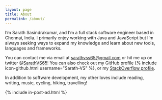 ```yaml
---
layout: page
title: About
permalink: /about/
---
```


I’m Sarath Sasindrakumar, and I’m a full stack software engineer based in Chennai, India. I primarily enjoy working with Java and JavaScript but I’m always seeking ways to expand my knowledge and learn about new tools, languages and frameworks.

You can contact me via email at sarathvss65@gmail.com or hit me up on twitter [@SarathVS65](http://twitter.com/SarathVS65)! You can also check out my GitHub profile {% include icon-github.html username="Sarath-VS" %}, or my [StackOverflow profile](http://stackoverflow.com/users/5850662/sarath-vs).

In addition to software development, my other loves include reading, writing, music, cycling, hiking, travelling!

{% include in-post-ad.html %}
